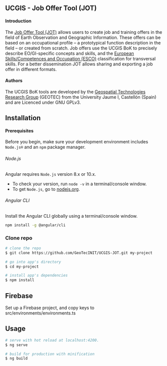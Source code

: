 ## UCGIS - Job Offer Tool (JOT)

#### Introduction

The [Job Offer Tool (JOT)](https://ucgis-tools-jot.web.app) allows users to create job and training offers in the field of Earth Observation and Geographic Information. These offers can be based on an occupational profile – a prototypical function description in the field – or created from scratch. Job offers use the UCGIS BoK to precisely describe EO/GI-specific concepts and skills, and the [European Skills/Competences and Occupation (ESCO)](https://ec.europa.eu/esco/portal/skill) classification for transversal skills. For a better dissemination JOT allows sharing and exporting a job offer in different formats.

#### Authors
The UCGIS BoK tools are developed by the [Geospatial Technologies Research Group](http://geotec.uji.es/) (GEOTEC) from the University Jaume I, Castellón (Spain) and are Licenced under GNU GPLv3.


## Installation

#### Prerequisites
Before you begin, make sure your development environment includes `Node.js®` and an `npm` package manager.

###### Node.js
Angular requires `Node.js` version 8.x or 10.x.

- To check your version, run `node -v` in a terminal/console window.
- To get `Node.js`, go to [nodejs.org](https://nodejs.org/).

###### Angular CLI
Install the Angular CLI globally using a terminal/console window.
```bash
npm install -g @angular/cli
```

### Clone repo

``` bash
# clone the repo
$ git clone https://github.com/GeoTecINIT/UCGIS-JOT.git my-project

# go into app's directory
$ cd my-project

# install app's dependencies
$ npm install
```

## Firebase
Set up a Firebase project, and copy keys to src/environments/environments.ts 

## Usage

``` bash
# serve with hot reload at localhost:4200.
$ ng serve

# build for production with minification
$ ng build
```
